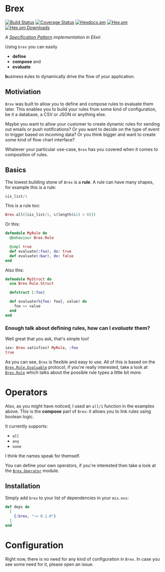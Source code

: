 # Brex
[![Build Status](https://travis-ci.org/sascha-wolf/brex.svg?branch=master)](https://travis-ci.org/sascha-wolf/brex)
[![Coverage Status](https://coveralls.io/repos/github/sascha-wolf/brex/badge.svg?branch=master)](https://coveralls.io/github/sascha-wolf/brex?branch=master)
[![Hexdocs.pm](https://img.shields.io/badge/hexdocs-online-blue)](https://hexdocs.pm/brex/)
[![Hex.pm](https://img.shields.io/hexpm/v/brex.svg)](https://hex.pm/packages/brex)
[![Hex.pm Downloads](https://img.shields.io/hexpm/dt/brex)](https://hex.pm/packages/brex)

*A [Specification Pattern](https://en.wikipedia.org/wiki/Specification_pattern) implementation in Elixir.*

Using `brex` you can easily

- __define__
- __compose__ and
- __evaluate__

**b**usiness **r**ules to dynamically drive the flow of your application.

## Motiviation

`Brex` was built to allow you to define and compose rules to evaluate them later. This enables you to build your rules from some kind of configuration, be it a database, a CSV or JSON or anything else.

Maybe you want to allow your customer to create dynamic rules for sending out emails or push notifications? Or you want to decide on the type of event to trigger based on incoming data? Or you think bigger and want to create some kind of flow chart interface?

Whatever your particular use-case, `Brex` has you covered when it comes to composition of rules.

## Basics

The lowest building stone of `Brex` is a __rule__. A rule can have many shapes, for example this is a rule:

```elixir
&is_list/1
```

This is a rule too:

```elixir
Brex.all([&is_list/1, &(length(&1) > 0)])
```

Or this:

```elixir
defmodule MyRule do
  @behaviour Brex.Rule

  @impl true
  def evaluate(:foo), do: true
  def evaluate(:bar), do: false
end
```

Also this:

```elixir
defmodule MyStruct do
  use Brex.Rule.Struct

  defstruct [:foo]

  def evaluate(%{foo: foo}, value) do
    foo == value
  end
end
```

### Enough talk about defining rules, how can I _evaluate_ them?

Well great that you ask, that's simple too!

```elixir
iex> Brex.satisfies? MyRule, :foo
true
```

As you can see, `Brex` is flexible and easy to use. All of this is based on the [`Brex.Rule.Evaluable`][evaluable] protocol, if you're really interested, take a look at [`Brex.Rule`][rule] which talks about the possible rule types a little bit more.

# Operators

Also, as you might have noticed, I used an `all/1` function in the examples
above. This is the __compose__ part of `Brex`: it allows you to link rules
using boolean logic.

It currently supports:

- `all`
- `any`
- `none`

I think the names speak for themself.

You can define your own operators, if you're interested then take a look at the [`Brex.Operator`][operator] module.

## Installation

Simply add `brex` to your list of dependencies in your `mix.exs`:

```elixir
def deps do
  [
    {:brex, "~> 0.1.0"}
  ]
end
```

# Configuration

Right now, there is no need for any kind of configuration in `Brex`. In case you see some need for it, please open an issue.

[evaluable]: https://github.com/sascha-wolf/brex/blob/master/lib/brex/rule.ex#L9-L20
[operator]: https://github.com/sascha-wolf/brex/blob/master/lib/brex/operator.ex
[rule]: https://github.com/sascha-wolf/brex/blob/master/lib/brex/rule.ex
